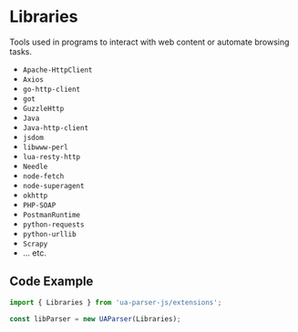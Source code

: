 # Libraries

Tools used in programs to interact with web content or automate browsing tasks.

- `Apache-HttpClient`
- `Axios`
- `go-http-client`
- `got`
- `GuzzleHttp`
- `Java`
- `Java-http-client`
- `jsdom`
- `libwww-perl`
- `lua-resty-http`
- `Needle`
- `node-fetch`
- `node-superagent`
- `okhttp`
- `PHP-SOAP`
- `PostmanRuntime`
- `python-requests`
- `python-urllib`
- `Scrapy`
- ... etc.

## Code Example

```js
import { Libraries } from 'ua-parser-js/extensions';

const libParser = new UAParser(Libraries);
```